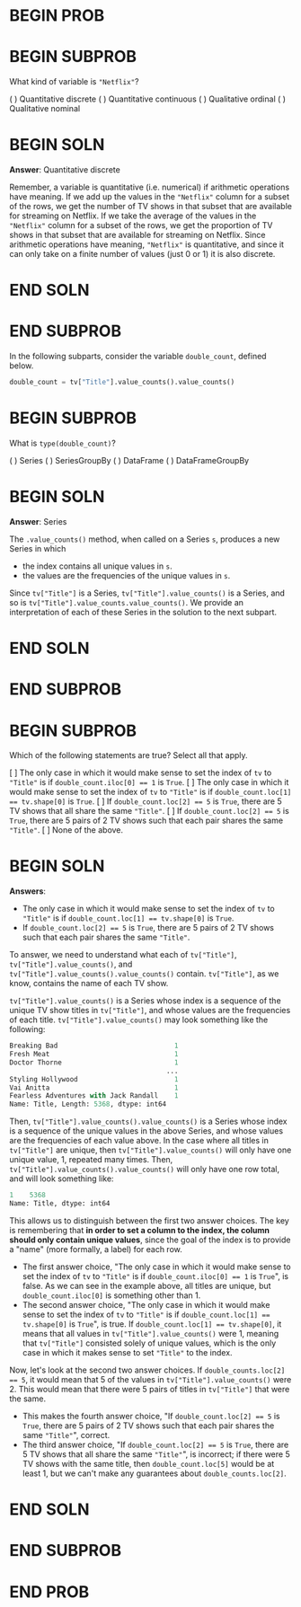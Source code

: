 # BEGIN PROB

# BEGIN SUBPROB

What kind of variable is `"Netflix"`?

( ) Quantitative discrete 
( ) Quantitative continuous 
( ) Qualitative ordinal 
( ) Qualitative nominal

# BEGIN SOLN

**Answer**: Quantitative discrete

Remember, a variable is quantitative (i.e. numerical) if arithmetic operations have meaning. If we add up the values in the `"Netflix"` column for a subset of the rows, we get the number of TV shows in that subset that are available for streaming on Netflix. If we take the average of the values in the `"Netflix"` column for a subset of the rows, we get the proportion of TV shows in that subset that are available for streaming on Netflix. Since arithmetic operations have meaning, `"Netflix"` is quantitative, and since it can only take on a finite number of values (just 0 or 1) it is also discrete.

# END SOLN

# END SUBPROB

In the following subparts, consider the variable `double_count`, defined
below.

```py
double_count = tv["Title"].value_counts().value_counts()
```

# BEGIN SUBPROB

What is `type(double_count)`?

( ) Series 
( ) SeriesGroupBy 
( ) DataFrame 
( ) DataFrameGroupBy

# BEGIN SOLN

**Answer**: Series

The `.value_counts()` method, when called on a Series `s`, produces a new Series in which

- the index contains all unique values in `s`.
- the values are the frequencies of the unique values in `s`.

Since `tv["Title"]` is a Series, `tv["Title"].value_counts()` is a Series, and so is `tv["Title"].value_counts.value_counts()`. We provide an interpretation of each of these Series in the solution to the next subpart.

# END SOLN

# END SUBPROB

# BEGIN SUBPROB

Which of the following statements are true? Select all that apply.

[ ] The only case in which it would make sense to set the index of `tv` to `"Title"` is if `double_count.iloc[0] == 1` is `True`. 
[ ] The only case in which it would make sense to set the index of `tv` to `"Title"` is if `double_count.loc[1] == tv.shape[0]` is `True`. 
[ ] If `double_count.loc[2] == 5` is `True`, there are 5 TV shows that all share the same `"Title"`. 
[ ] If `double_count.loc[2] == 5` is `True`, there are 5 pairs of 2 TV shows such that each pair shares the same `"Title"`. 
[ ] None of the above.

# BEGIN SOLN

**Answers**:

- The only case in which it would make sense to set the index of `tv` to `"Title"` is if `double_count.loc[1] == tv.shape[0]` is `True`. 
- If `double_count.loc[2] == 5` is `True`, there are 5 pairs of 2 TV shows such that each pair shares the same `"Title"`.

To answer, we need to understand what each of `tv["Title"]`, `tv["Title"].value_counts()`, and `tv["Title"].value_counts().value_counts()` contain. `tv["Title"]`, as we know, contains the name of each TV show.

`tv["Title"].value_counts()` is a Series whose index is a sequence of the unique TV show titles in `tv["Title"]`, and whose values are the frequencies of each title. `tv["Title"].value_counts()` may look something like the following:

```py
Breaking Bad                             1
Fresh Meat                               1
Doctor Thorne                            1
                                       ...
Styling Hollywood                        1
Vai Anitta                               1
Fearless Adventures with Jack Randall    1
Name: Title, Length: 5368, dtype: int64
```

Then, `tv["Title"].value_counts().value_counts()` is a Series whose index is a sequence of the unique values in the above Series, and whose values are the frequencies of each value above. In the case where all titles in `tv["Title"]` are unique, then `tv["Title"].value_counts()` will only have one unique value, 1, repeated many times. Then, `tv["Title"].value_counts().value_counts()` will only have one row total, and will look something like:

```py
1    5368
Name: Title, dtype: int64
```

This allows us to distinguish between the first two answer choices. The key is remembering that **in order to set a column to the index, the column should only contain unique values**, since the goal of the index is to provide a "name" (more formally, a label) for each row.

- The first answer choice, "The only case in which it would make sense to set the index of `tv` to `"Title"` is if `double_count.iloc[0] == 1` is `True`", is false. As we can see in the example above, all titles are unique, but `double_count.iloc[0]` is something other than 1.
- The second answer choice, "The only case in which it would make sense to set the index of `tv` to `"Title"` is if `double_count.loc[1] == tv.shape[0]` is `True`", is true. If `double_count.loc[1] == tv.shape[0]`, it means that all values in `tv["Title"].value_counts()` were 1, meaning that `tv["Title"]` consisted solely of unique values, which is the only case in which it makes sense to set `"Title"` to the index.

Now, let's look at the second two answer choices. If `double_counts.loc[2] == 5`, it would mean that 5 of the values in `tv["Title"].value_counts()` were 2. This would mean that there were 5 pairs of titles in `tv["Title"]` that were the same. 

- This makes the fourth answer choice, "If `double_count.loc[2] == 5` is `True`, there are 5 pairs of 2 TV shows such that each pair shares the same `"Title"`", correct. 
- The third answer choice, "If `double_count.loc[2] == 5` is `True`, there are 5 TV shows that all share the same `"Title"`", is incorrect; if there were 5 TV shows with the same title, then `double_count.loc[5]` would be at least 1, but we can't make any guarantees about `double_counts.loc[2]`.


# END SOLN

# END SUBPROB

# END PROB